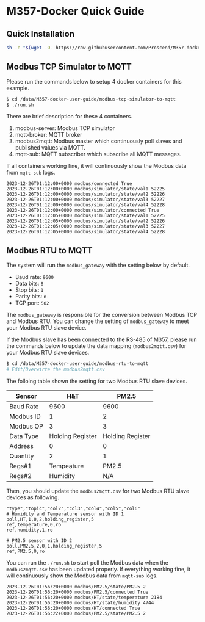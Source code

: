 # M357-Docker Quick Guide

## Quick Installation

```sh
sh -c "$(wget -O- https://raw.githubusercontent.com/Proscend/M357-docker-user-guide/master/download.sh)"
```

## Modbus TCP Simulator to MQTT

Please run the commands below to setup 4 docker containers for this example.

```sh
$ cd /data/M357-docker-user-guide/modbus-tcp-simulator-to-mqtt
$ ./run.sh
```

There are brief description for these 4 containers. 

1. modbus-server: Modbus TCP simulator
2. mqtt-broker: MQTT broker
3. modbus2mqtt: Modbus master which continuously poll slaves and published values via MQTT.
4. mqtt-sub: MQTT subscriber which subscribe all MQTT messages.

If all containers working fine, it will continuously show the Modbus data from `mqtt-sub` logs.

```
2023-12-26T01:12:00+0000 modbus/connected True
2023-12-26T01:12:00+0000 modbus/simulator/state/val1 52225
2023-12-26T01:12:00+0000 modbus/simulator/state/val2 52226
2023-12-26T01:12:00+0000 modbus/simulator/state/val3 52227
2023-12-26T01:12:00+0000 modbus/simulator/state/val4 52228
2023-12-26T01:12:00+0000 modbus/simulator/connected True
2023-12-26T01:12:05+0000 modbus/simulator/state/val1 52225
2023-12-26T01:12:05+0000 modbus/simulator/state/val2 52226
2023-12-26T01:12:05+0000 modbus/simulator/state/val3 52227
2023-12-26T01:12:05+0000 modbus/simulator/state/val4 52228
```

## Modbus RTU to MQTT

The system will run the `modbus_gateway` with the setting below by default.

* Baud rate: `9600`
* Data bits: `8`
* Stop bits: `1`
* Parity bits: `n`
* TCP port: `502`

The `modbus_gateway` is responsible for the conversion between Modbus TCP and Modbus RTU.
You can change the setting of `modbus_gateway` to meet your Modbus RTU slave device.

If the Modbus slave has been connected to the RS-485 of M357, please run the commands below 
to update the data mapping (`modbus2mqtt.csv`) for your Modbus RTU slave devices.

```sh
$ cd /data/M357-docker-user-guide/modbus-rtu-to-mqtt
# Edit/Overwirte the modbus2mqtt.csv
```

The folloing table shown the setting for two Modbus RTU slave devices.

| Sensor    | H&T              | PM2.5            |
|-----------|------------------|------------------|
| Baud Rate | 9600             | 9600             |
| Modbus ID | 1                | 2                |
| Modbus OP | 3                | 3                |
| Data Type | Holding Register | Holding Register |
| Address   | 0                | 0                |
| Quantity  | 2                | 1                |
| Regs#1    | Tempeature       | PM2.5            |
| Regs#2    | Humidity         | N/A              |

Then, you should update the `modbus2mqtt.csv` for two Modbus RTU slave devices as following.

```
"type","topic","col2","col3","col4","col5","col6"
# Humidity and Temperature sensor with ID 1
poll,HT,1,0,2,holding_register,5
ref,temperature,0,ro
ref,humidity,1,ro

# PM2.5 sensor with ID 2
poll,PM2.5,2,0,1,holding_register,5
ref,PM2.5,0,ro
```

You can run the `./run.sh` to start poll the Modbus data when the `modbus2mqtt.csv` has been updated properly.
If everything working fine, it will continuously show the Modbus data from `mqtt-sub` logs.

```
2023-12-26T01:56:20+0000 modbus/PM2.5/state/PM2.5 2
2023-12-26T01:56:20+0000 modbus/PM2.5/connected True
2023-12-26T01:56:20+0000 modbus/HT/state/temperature 2184
2023-12-26T01:56:20+0000 modbus/HT/state/humidity 4744
2023-12-26T01:56:20+0000 modbus/HT/connected True
2023-12-26T01:56:22+0000 modbus/PM2.5/state/PM2.5 2
```
